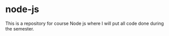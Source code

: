 # node-js
This is a repository for course Node js where I will put all code done during the semester.
